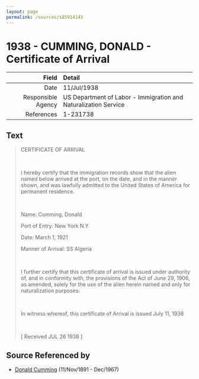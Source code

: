 ```yaml
---
layout: page
permalink: /sources/s85914143
---
```


# 1938 - CUMMING, DONALD - Certificate of Arrival

Field | Detail
---:|:---
Date | 11/Jul/1938
Responsible Agency | US Department of Labor - Immigration and Naturalization Service
References | 1-231738

## Text

> CERTIFICATE OF ARRIVAL
>
> <br/>
>
> I hereby certify that the immigration records show that the alien named below arrived at the port, on the date, and in the manner shown, and was lawfully admitted to the United States of America for permanent residence.
>
> <br/>
>
> Name: Cumming, Donald
>
> Port of Entry: New York N.Y
>
> Date: March 1, 1921
>
> Manner of Arrival: SS Algeria
>
> <br/>
>
> I further certify that this certificate of arrival is issued under authority of, and in conformity with, the provisions of the Act of June 29, 1906, as amended, solely for the use of the alien herein named and only for naturalization purposes.
>
> <br/>
>
> In witness whereof, this certificate of Arrival is issued July 11, 1938
>
> <br/>
>
> [ Received JUL 26 1938 ]
>

## Source Referenced by

* [Donald Cumming](../people/@11846578@-donald-cumming-b1891-11-11-d1967-12.md) (11/Nov/1891 - Dec/1967)

